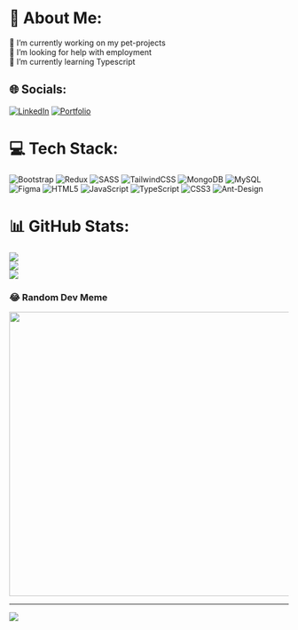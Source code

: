 # 💫 About Me:
🔭 I’m currently working on my pet-projects<br>🤝 I’m looking for help with employment<br>🌱 I’m currently learning Typescript<br>


## 🌐 Socials:
[![LinkedIn](https://img.shields.io/badge/LinkedIn-%230077B5.svg?logo=linkedin&logoColor=white)](https://linkedin.com/in/https://www.linkedin.com/in/dmytro-svyryd/) 
[![Portfolio](https://img.shields.io/badge/Telegram-%23000000.svg?style=for-the-badge&logo=telegram&logoColor=#FF7139)](https://t.me/d1m0n4ik_1
) 

# 💻 Tech Stack:
![Bootstrap](https://img.shields.io/badge/bootstrap-%23563D7C.svg?style=for-the-badge&logo=bootstrap&logoColor=white) ![Redux](https://img.shields.io/badge/redux-%23593d88.svg?style=for-the-badge&logo=redux&logoColor=white) ![SASS](https://img.shields.io/badge/SASS-hotpink.svg?style=for-the-badge&logo=SASS&logoColor=white) ![TailwindCSS](https://img.shields.io/badge/tailwindcss-%2338B2AC.svg?style=for-the-badge&logo=tailwind-css&logoColor=white) ![MongoDB](https://img.shields.io/badge/MongoDB-%234ea94b.svg?style=for-the-badge&logo=mongodb&logoColor=white) ![MySQL](https://img.shields.io/badge/mysql-%2300f.svg?style=for-the-badge&logo=mysql&logoColor=white) 	![Figma](https://img.shields.io/badge/figma-%23F24E1E.svg?style=for-the-badge&logo=figma&logoColor=white) ![HTML5](https://img.shields.io/badge/html5-%23E34F26.svg?style=for-the-badge&logo=html5&logoColor=white) ![JavaScript](https://img.shields.io/badge/javascript-%23323330.svg?style=for-the-badge&logo=javascript&logoColor=%23F7DF1E) ![TypeScript](https://img.shields.io/badge/typescript-%23007ACC.svg?style=for-the-badge&logo=typescript&logoColor=white) ![CSS3](https://img.shields.io/badge/css3-%231572B6.svg?style=for-the-badge&logo=css3&logoColor=white) ![Ant-Design](https://img.shields.io/badge/-AntDesign-%230170FE?style=for-the-badge&logo=ant-design&logoColor=white) 
# 📊 GitHub Stats:
![](https://github-readme-stats.vercel.app/api?username=d1m0n4ik8&theme=dark&hide_border=true&include_all_commits=false&count_private=false)<br/>
![](https://github-readme-streak-stats.herokuapp.com/?user=d1m0n4ik8&theme=dark&hide_border=true)<br/>
![](https://github-readme-stats.vercel.app/api/top-langs/?username=d1m0n4ik8&theme=dark&hide_border=true&include_all_commits=false&count_private=false&layout=compact)

### 😂 Random Dev Meme
<img src="https://rm.up.railway.app/" width="512px"/>

---
[![](https://visitcount.itsvg.in/api?id=d1m0n4ik8&icon=0&color=0)](https://visitcount.itsvg.in)

<!-- Proudly created with GPRM ( https://gprm.itsvg.in ) -->
